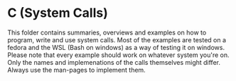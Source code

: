 # C (System Calls)

This folder contains summaries, overviews and examples on how to program, write and use system calls. Most of the examples are tested on a fedora and the WSL (Bash on windows) as a way of testing it on windows. Please note that every example should work on whatever system you're on. Only the names and implemenations of the calls themselves might differ. Always use the man-pages to implement them.

